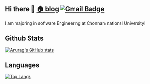 ## Hi there 👋 [🏠 blog](https://blog.naver.com/ycp998/)   [![Gmail Badge](https://img.shields.io/badge/Gmail-d14836?style=flat-square&logo=Gmail&logoColor=white&link=mailto:ycp998@gmail.com)](mailto:ycp998@gmail.com)

I am majoring in software Engineering at Chonnam national University! 
<br>
## Github Stats

[![Anurag's GitHub stats](https://github-readme-stats.vercel.app/api?username=lodado)](https://github.com/anuraghazra/github-readme-stats)

## Languages

[![Top Langs](https://github-readme-stats.vercel.app/api/top-langs/?username=lodado&layout=compact)](https://github.com/anuraghazra/github-readme-stats)



<!--
**lodado/lodado** is a ✨ _special_ ✨ repository because its `README.md` (this file) appears on your GitHub profile.

Here are some ideas to get you started:

- 🔭 I’m currently working on ...
- 🌱 I’m currently learning ...
- 👯 I’m looking to collaborate on ...
- 🤔 I’m looking for help with ...
- 💬 Ask me about ...

- 😄 Pronouns: ...
- ⚡ Fun fact: ...
-->

